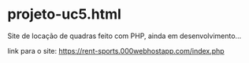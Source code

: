 # projeto-uc5.html

 Site de locação de quadras feito com PHP, ainda em desenvolvimento... 
 
 link para o site: https://rent-sports.000webhostapp.com/index.php
